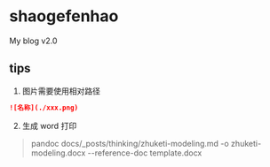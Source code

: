# shaogefenhao

My blog v2.0


## tips

1. 图片需要使用相对路径

```markdown
![名称](./xxx.png)
```


2. 生成 word 打印
> pandoc docs/_posts/thinking/zhuketi-modeling.md -o zhuketi-modeling.docx --reference-doc template.docx

